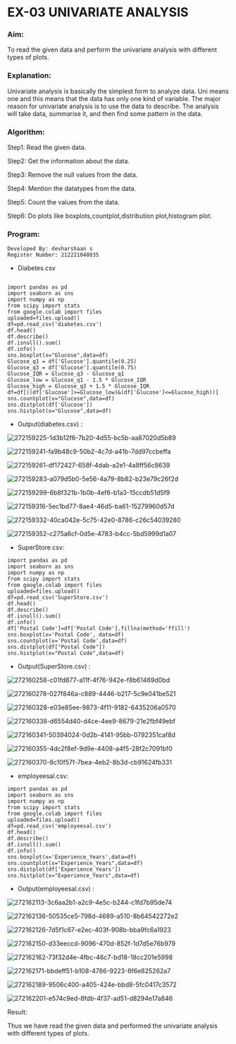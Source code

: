 # EX-03 UNIVARIATE ANALYSIS
### Aim:
To read the given data and perform the univariate analysis with different types of plots.

### Explanation:
Univariate analysis is basically the simplest form to analyze data. Uni means one and this means that the data has only one kind of variable. The major reason for univariate analysis is to use the data to describe. The analysis will take data, summarise it, and then find some pattern in the data.

### Algorithm:
Step1: Read the given data.

Step2: Get the information about the data.

Step3: Remove the null values from the data.

Step4: Mention the datatypes from the data.

Step5: Count the values from the data.

Step6: Do plots like boxplots,countplot,distribution plot,histogram plot.

### Program:
```
Developed By: devharshaan s
Register Number: 212221040035
```

- Diabetes.csv
```

import pandas as pd
import seaborn as sns
import numpy as np
from scipy import stats
from google.colab import files
uploaded=files.upload()
df=pd.read_csv('diabetes.csv')
df.head()
df.describe()
df.isnull().sum()
df.info()
sns.boxplot(x="Glucose",data=df)
Glucose_q1 = df['Glucose'].quantile(0.25)
Glucose_q3 = df['Glucose'].quantile(0.75)
Glucose_IQR = Glucose_q3 - Glucose_q1
Glucose_low = Glucose_q1 - 1.5 * Glucose_IQR
Glucose_high = Glucose_q3 + 1.5 * Glucose_IQR
df=df[((df['Glucose']>=Glucose_low)&(df['Glucose']<=Glucose_high))]
sns.countplot(x="Glucose",data=df)
sns.distplot(df['Glucose'])
sns.histplot(x="Glucose",data=df)
```
  - Output(diabetes.csv) :
    
   ![272159225-1d3b12f6-7b20-4d55-bc5b-aa87020d5b89](https://github.com/22002102/ODD2023-DataScience-Ex-03/assets/119091638/bf6b91bc-e3af-4be4-844d-f078b1d6eb6d)
 
![272159241-fa9b48c9-50b2-4c7d-a41b-7dd97ccbeffa](https://github.com/22002102/ODD2023-DataScience-Ex-03/assets/119091638/2c9cee35-7f5e-4c3b-848b-e896659cf48e)

![272159261-df172427-658f-4dab-a2e1-4a8ff56c8639](https://github.com/22002102/ODD2023-DataScience-Ex-03/assets/119091638/ff7b2aed-b371-4696-ab42-84ced29eedd9)

![272159283-a079d5b0-5e56-4a79-8b82-b23e79c26f2d](https://github.com/22002102/ODD2023-DataScience-Ex-03/assets/119091638/a813ec6b-f2a5-46a8-b497-5fbbd8727d24)

![272159299-6b8f321b-1b0b-4ef6-b1a3-15ccdb51d5f9](https://github.com/22002102/ODD2023-DataScience-Ex-03/assets/119091638/98701bdc-fea0-4bfe-a9e4-5fe1879dab0c)

![272159316-5ec1bd77-8ae4-46d5-ba61-15279960d57d](https://github.com/22002102/ODD2023-DataScience-Ex-03/assets/119091638/50da3be5-6fac-412b-9ec7-5f606e423174)

![272159332-40ca042e-5c75-42e0-8786-c26c54039280](https://github.com/22002102/ODD2023-DataScience-Ex-03/assets/119091638/72d5534f-e5ed-4997-9fc5-b4819d926ca0)

![272159352-c275a6cf-0d5e-4783-b4cc-5bd5999d1a07](https://github.com/22002102/ODD2023-DataScience-Ex-03/assets/119091638/4d903aab-99e4-44e7-9379-42b581bef3ce)

- SuperStore.csv:
```
import pandas as pd
import seaborn as sns
import numpy as np
from scipy import stats
from google.colab import files
uploaded=files.upload()
df=pd.read_csv('SuperStore.csv')
df.head()
df.describe()
df.isnull().sum()
df.info()
df['Postal Code']=df['Postal Code'].fillna(method='ffill')
sns.boxplot(x='Postal Code', data=df)
sns.countplot(x='Postal Code',data=df)
sns.distplot(df["Postal Code"])
sns.histplot(x="Postal Code",data=df)
```
  - Output(SuperStore.csv) :

![272160258-c01fd877-a11f-4f76-942e-f8b61469d0bd](https://github.com/22002102/ODD2023-DataScience-Ex-03/assets/119091638/aabcd0c8-cb45-4815-99aa-7ab8ea35167c)
    
![272160278-027f846a-c889-4446-b217-5c9e041be521](https://github.com/22002102/ODD2023-DataScience-Ex-03/assets/119091638/dd758d2e-4b3e-4478-955d-a1873af5e9cf)

![272160328-e03e85ee-9873-4f11-9182-6435206a0570](https://github.com/22002102/ODD2023-DataScience-Ex-03/assets/119091638/7f8fc139-0f1e-48be-b38e-30be9df8c624)

![272160338-d6554d40-d4ce-4ee9-8679-21e2fbf49ebf](https://github.com/22002102/ODD2023-DataScience-Ex-03/assets/119091638/26dc4f00-1bf3-4cfc-9c48-e534fddca566)

![272160341-50394024-0d2b-4141-95bb-0792351caf8d](https://github.com/22002102/ODD2023-DataScience-Ex-03/assets/119091638/7c0459e8-42d5-4e50-b8a3-ff89ee8c70dc)

![272160355-4dc2f8ef-9d9e-4408-a4f5-28f2c7091bf0](https://github.com/22002102/ODD2023-DataScience-Ex-03/assets/119091638/04e20793-257f-4c0f-8cff-d53e522db1bf)

![272160370-8c10f57f-7bea-4eb2-8b3d-cb91624fb331](https://github.com/22002102/ODD2023-DataScience-Ex-03/assets/119091638/007448fb-5213-43f6-98bc-ad9824ddc640)


   - employeesal.csv:
```
import pandas as pd
import seaborn as sns
import numpy as np
from scipy import stats
from google.colab import files
uploaded=files.upload()
df=pd.read_csv('employeesal.csv')
df.head()
df.describe()
df.isnull().sum()
df.info()
sns.boxplot(x='Experience_Years',data=df)
sns.countplot(x="Experience_Years",data=df)
sns.distplot(df['Experience_Years'])
sns.histplot(x="Experience_Years",data=df)
```
- Output(employeesal.csv) :

![272162113-3c6aa2b1-a2c9-4e5c-b244-c1fd7b95de74](https://github.com/22002102/ODD2023-DataScience-Ex-03/assets/119091638/719718d7-afa1-4df2-8a00-a2d1b94a391e)

![272162136-50535ce5-798d-4689-a510-8b64542272e2](https://github.com/22002102/ODD2023-DataScience-Ex-03/assets/119091638/2145ca19-9b44-4cfd-b981-e140d5de46c9)

![272162126-7d5f1c67-e2ec-403f-908b-bba9fc6a1923](https://github.com/22002102/ODD2023-DataScience-Ex-03/assets/119091638/f768dc65-dc9e-4ee9-9675-d66da6a7a72f)

![272162150-d33eeccd-9096-470d-852f-1d7d5e76b979](https://github.com/22002102/ODD2023-DataScience-Ex-03/assets/119091638/812c6a0a-45ea-4356-8344-3a7b6a924c33)

![272162162-73f32d4e-4fbc-46c7-bd18-18cc201e5998](https://github.com/22002102/ODD2023-DataScience-Ex-03/assets/119091638/15b1781c-3fe0-4a62-a2e2-c01f860a31a9)

![272162171-bbdeff51-b108-4786-9223-8f6e825262a7](https://github.com/22002102/ODD2023-DataScience-Ex-03/assets/119091638/06da741f-19c1-4e1e-9c17-94301154e2eb)

![272162189-9506c400-a405-424e-bbd8-5fc0417c3572](https://github.com/22002102/ODD2023-DataScience-Ex-03/assets/119091638/05c4e9fb-4036-4e13-bab4-5e754583e4bb)

![272162201-e574c9ed-8fdb-4f37-ad51-d8294e17a846](https://github.com/22002102/ODD2023-DataScience-Ex-03/assets/119091638/131b0c4d-3135-48b3-8c5c-66564bcac2e5)

Result:

Thus we have read the given data and performed the univariate analysis with different types of plots.
